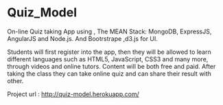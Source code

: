 Quiz_Model
==========

On-line Quiz taking App using , The MEAN Stack: MongoDB, ExpressJS, AngularJS and Node.js. And Bootrstrape ,d3.js for UI.

Students will first register into the app, then they will be allowed to learn different languages such as HTML5, JavaScript, CSS3
and many more, through videos and online tutors. Content will be both free and paid. After taking the class they can take online quiz 
and can share their result with other.

Project url : http://quiz-model.herokuapp.com/
